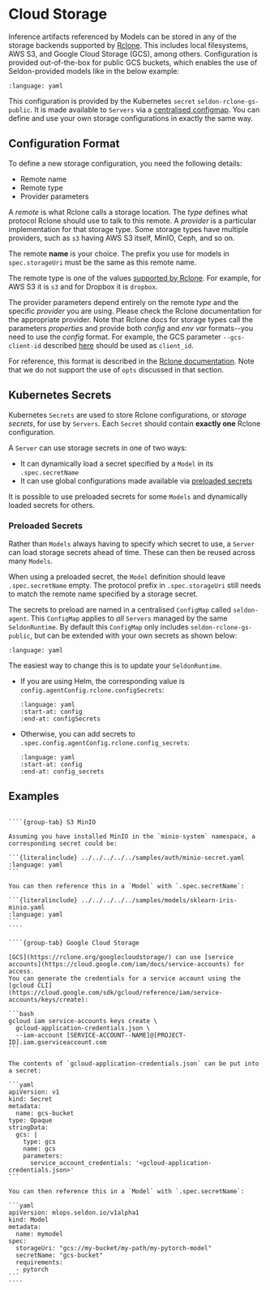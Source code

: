 # Cloud Storage

Inference artifacts referenced by Models can be stored in any of the storage backends supported by [Rclone](https://rclone.org/).
This includes local filesystems, AWS S3, and Google Cloud Storage (GCS), among others.
Configuration is provided out-of-the-box for public GCS buckets, which enables the use of Seldon-provided models like in the below example:

```{literalinclude} ../../../../../samples/models/sklearn-iris-gs.yaml 
:language: yaml
```

This configuration is provided by the Kubernetes `secret` `seldon-rclone-gs-public`.
It is made available to `Servers` via a [centralised configmap](#central-config-map).
You can define and use your own storage configurations in exactly the same way.

## Configuration Format

To define a new storage configuration, you need the following details:
* Remote name
* Remote type
* Provider parameters

A _remote_ is what Rclone calls a storage location.
The _type_ defines what protocol Rclone should use to talk to this remote.
A _provider_ is a particular implementation for that storage type.
Some storage types have multiple providers, such as `s3` having AWS S3 itself, MinIO, Ceph, and so on.

The remote **name** is your choice.
The prefix you use for models in `spec.storageUri` must be the same as this remote name.

The remote type is one of the values [supported by Rclone](https://rclone.org/docs/).
For example, for AWS S3 it is `s3` and for Dropbox it is `dropbox`.

The provider parameters depend entirely on the remote _type_ and the specific _provider_ you are using.
Please check the Rclone documentation for the appropriate provider.
Note that Rclone docs for storage types call the parameters _properties_ and provide both _config_ and _env var_ formats--you need to use the _config_ format.
For example, the GCS parameter `--gcs-client-id` described [here](https://rclone.org/googlecloudstorage/#gcs-client-id) should be used as `client_id`.

For reference, this format is described in the [Rclone documentation](https://rclone.org/rc/#config-create).
Note that we do not support the use of `opts` discussed in that section.

## Kubernetes Secrets

Kubernetes `Secrets` are used to store Rclone configurations, or _storage secrets_, for use by `Servers`.
Each `Secret` should contain **exactly one** Rclone configuration.

A `Server` can use storage secrets in one of two ways:
* It can dynamically load a secret specified by a `Model` in its `.spec.secretName`
* It can use global configurations made available via [preloaded secrets](#preloaded-secrets)

It is possible to use preloaded secrets for some `Models` and dynamically loaded secrets for others.

### Preloaded Secrets

Rather than `Models` always having to specify which secret to use, a `Server` can load storage secrets ahead of time.
These can then be reused across many `Models`.

When using a preloaded secret, the `Model` definition should leave `.spec.secretName` empty.
The protocol prefix in `.spec.storageUri` still needs to match the remote name specified by a storage secret.

The secrets to preload are named in a centralised `ConfigMap` called `seldon-agent`.
This `ConfigMap` applies to _all_ `Servers` managed by the same `SeldonRuntime`.
By default this `ConfigMap` only includes `seldon-rclone-gs-public`, but can be extended with your own secrets as shown below:

```{literalinclude} ../../../../../samples/auth/agent.yaml
:language: yaml
```

The easiest way to change this is to update your `SeldonRuntime`.
* If you are using Helm, the corresponding value is `config.agentConfig.rclone.configSecrets`:
  ```{literalinclude} ../../../../../k8s/helm-charts/seldon-core-v2-runtime/values.yaml
  :language: yaml
  :start-at: config
  :end-at: configSecrets
  ```
* Otherwise, you can add secrets to `.spec.config.agentConfig.rclone.config_secrets`:
  ```{literalinclude} ../../../../../k8s/helm-charts/seldon-core-v2-runtime/templates/seldon-runtime.yaml
  :language: yaml
  :start-at: config
  :end-at: config_secrets
  ```

## Examples

`````{tabs}

````{group-tab} S3 MinIO

Assuming you have installed MinIO in the `minio-system` namespace, a corresponding secret could be:

```{literalinclude} ../../../../../samples/auth/minio-secret.yaml
:language: yaml
```

You can then reference this in a `Model` with `.spec.secretName`:

```{literalinclude} ../../../../../samples/models/sklearn-iris-minio.yaml
:language: yaml
```
````

````{group-tab} Google Cloud Storage

[GCS](https://rclone.org/googlecloudstorage/) can use [service accounts](https://cloud.google.com/iam/docs/service-accounts) for access.
You can generate the credentials for a service account using the [gcloud CLI](https://cloud.google.com/sdk/gcloud/reference/iam/service-accounts/keys/create):

```bash
gcloud iam service-accounts keys create \
  gcloud-application-credentials.json \
  --iam-account [SERVICE-ACCOUNT--NAME]@[PROJECT-ID].iam.gserviceaccount.com
```

The contents of `gcloud-application-credentials.json` can be put into a secret:

```yaml
apiVersion: v1
kind: Secret
metadata:
  name: gcs-bucket
type: Opaque
stringData:
  gcs: |
    type: gcs
    name: gcs
    parameters:
      service_account_credentials: '<gcloud-application-credentials.json>'
```

You can then reference this in a `Model` with `.spec.secretName`:

```yaml
apiVersion: mlops.seldon.io/v1alpha1
kind: Model
metadata:
  name: mymodel
spec:
  storageUri: "gcs://my-bucket/my-path/my-pytorch-model"
  secretName: "gcs-bucket"
  requirements:
  - pytorch
```
````
`````
